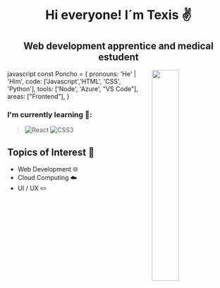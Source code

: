 <h1 align="center">Hi everyone! I´m Texis ✌</h1> 
<h2 align="center">Web development apprentice and medical estudent</h2>
<img src="https://c.tenor.com/U8n9Thgtxm8AAAAC/baby-yoda-hi.gif" align="right" width="35%">

javascript
const Poncho = {
  pronouns: 'He' | 'Him',
  code: ['Javascript','HTML', 'CSS', 'Python'], 
  tools: ['Node', 'Azure', "VS Code"],
  areas: ["Frontend"],
}


### I'm currently learning 📙:

> ![React](https://img.shields.io/badge/react-%2320232a.svg?style=for-the-badge&logo=react&logoColor=%2361DAFB)
> ![CSS3](https://img.shields.io/badge/css3-%231572B6.svg?style=for-the-badge&logo=css3&logoColor=white)



## Topics of Interest 💬
- Web Development 🌐
- Cloud Computing ☁️
- UI / UX ✏️
